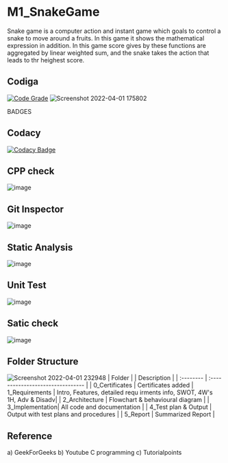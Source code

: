 # M1_SnakeGame
Snake game is a computer action and instant game which goals to control a snake to move around a fruits. In this game it shows  the mathematical expression in addition.
In this game score gives by these functions are aggregated by linear weighted sum, and the snake takes the action that leads to thr heighest score.

## Codiga
[![Code Grade](https://api.codiga.io/project/32355/score/svg)](https://app.codiga.io/public/project/32355/M1_SnakeGame/dashboard)
![Screenshot 2022-04-01 175802](https://user-images.githubusercontent.com/102678112/161263502-3f624877-1a9a-4c00-a809-d1e940f0a475.png)

BADGES

## Codacy
[![Codacy Badge](https://app.codacy.com/project/badge/Grade/5fb5ded26fe54f39a82e9d8f10739786)](https://www.codacy.com/gh/YusufAliAnsar/M1_SnakeGame/dashboard?utm_source=github.com&amp;utm_medium=referral&amp;utm_content=YusufAliAnsar/M1_SnakeGame&amp;utm_campaign=Badge_Grade)

## CPP check
![image](https://user-images.githubusercontent.com/102678112/161258861-897c0fa4-7d87-40a5-b10a-fee50be01f48.png)

## Git Inspector
![image](https://user-images.githubusercontent.com/102678112/161258993-1c36a383-149e-4bc2-8ff4-0e800af44bf3.png)

##  Static Analysis
![image](https://user-images.githubusercontent.com/102678112/161259158-53426dd0-2dd2-4826-96f7-fdce25d45f42.png)

## Unit Test
![image](https://user-images.githubusercontent.com/102678112/161259225-83a8db39-826b-49c9-a462-1412a0eb56e3.png)

## Satic check
![image](https://user-images.githubusercontent.com/102678112/161259429-78a71f6e-6001-4e42-abcc-b960ea8b27a8.png)

## Folder Structure
 ![Screenshot 2022-04-01 232948](https://user-images.githubusercontent.com/102678112/161317501-dc5ca05f-f839-4d87-9f17-f5121ec6724e.png)
| Folder |   | Description                       |
| :-------- |  :-------------------------------- |
| 0_Certificates  |  Certificates added
| 1_Requirements  |  Intro, Features, detailed requ irments info, SWOT, 4W's 1H, Adv & Disadv|
| 2_Architecture  |  Flowchart & behavioural diagram |
| 3_Implementation|  All code and documentation |
| 4_Test plan & Output | Output with test plans and procedures |
| 5_Report |  Summarized Report |


## Reference
a) GeekForGeeks
b) Youtube C programming
c) Tutorialpoints
